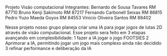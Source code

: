 Projeto Visão computacional
Integrantes:
Bernardo de Sousa Tavares RM 87710
Bruno Kenji Sakimoto RM 87217
Fernando Carbonell Seixas RM 86815
Pedro Yuzo Maeda Goyos RM 84553
Vinicio Oliveira Santos RM 88402

Nesse projeto nosso grupo planeja criar uma IA para jogar jogos de lutas 2D através de visão computacional.
Esse projeto sera feito em 3 etapas avançando em complexibilidade: 
1 fazer a IA jogar o jogo FOOTSIES
2 Aprimorar a IA, permitindo jogar um jogo mais complexo ainda não decidido
3 refinar performance e deliberação da IA
